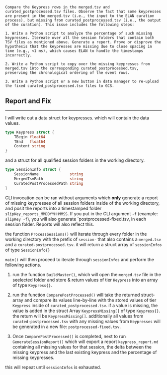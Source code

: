 ```
Compare the Keypress rows in the merged.tsv and curated_postprocessed.tsv files. Observe the fact that some keypresses are present in the merged.tsv (i.e., the input to the ELAN curation process), but missing from curated_postprocessed.tsv (i.e., the output of the curation). This issue includes the following steps:

1. Write a Python script to analyze the percentage of such missing keypresses. Itereate over all the session folders that contain both TSV files as mentioned above. Generate a report. Prove or disprove the hypothesis that the keypresses are missing due to close spacing in time (e.g., <1 ms), which causes ELAN to handle the timestamps incorrectly.

2. Write a Python script to copy over the missing keypresses from merged.tsv into the corresponding curated_postprocessed.tsv, preserving the chronological ordering of the event rows.

3. Write a Python script or a new button in data manager to re-upload the fixed curated_postprocessed.tsv files to GCS.
```

## Report and Fix
---

I will write out a data struct for keypresses. which will contain the data values.

```go
type Keypress struct {
    TBegin float64
    TEnd   float64
    Content string
}
```

and a struct for all qualified session folders in the working directory.

```go
type SessionInfo struct {
	SessionName              string
	MergedTsvPath            string
	CuratedPostProcessedPath string
}
```
CLI invocation can be ran without arguments which **only** generate a report of missing keypresses of all session folders inside of the working directory, and posit the reports into a timestamped folder `slipKey_reports_MMDDYYHHMMSS`. If you put in the CLI argument `-f` (example: `slipKey -f`), you will also generate `postprocessed-fixed.tsv, in each session folder. Reports will also reflect this.

the function `ProcessSessions()` will iterate through every folder in the working directory with the prefix of `session-` that also contains a `merged.tsv` and a `curated-postprocessed.tsv`. it will return a struct array of `sessionInfos` of type `SessionInfo{}`

`main()` will then proceed to iterate through `sessionInfos` and perform the following actions. 

1. run the function `BuildMaster()`, which will open the `merged.tsv` file in the seelected folder and store & return values of tier `Keypress` into an array of type `Keypress{}`.

2. run the function `ComparePostProcessed()` will take the returned struct-array and compare its values line-by-line with the stored values of tier `Keypress` inside of `curated_postprocessed.tsv`. if a value is missing, the value is added in the struct Array `KeypressMissing[]` of type `Keypress{}`. the return will be `KeypressMissing[]`. additionally all values from `curated-postprocessed.tsv` with any missing values from `Keypresses` will be generated in a new file: `postprocessed-fixed.tsv`.

3. Once `ComparePostProcessed()` is completed, next to run `GenerateSessionReport()` which will export a report `keypress_report.md` containing all missing values for that session, the delta between the missing keypress and the last existing keypress and the percentage of missing keypresses.

this will repeat until `sessionInfos` is exhausted.



